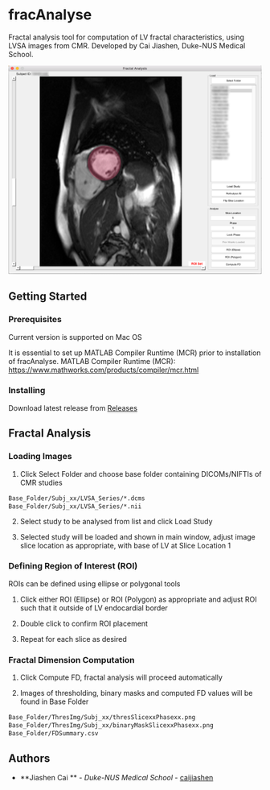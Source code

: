 # fracAnalyse

Fractal analysis tool for computation of LV fractal characteristics, using LVSA images from CMR. Developed by Cai Jiashen, Duke-NUS Medical School.

![Overview](images/1.png)

## Getting Started

### Prerequisites

Current version is supported on Mac OS

It is essential to set up MATLAB Compiler Runtime (MCR) prior to installation of fracAnalyse.
MATLAB Compiler Runtime (MCR): https://www.mathworks.com/products/compiler/mcr.html

### Installing

Download latest release from [Releases](https://github.com/caijiashen/fracAnalyse/releases)

## Fractal Analysis

### Loading Images

1. Click Select Folder and choose base folder containing DICOMs/NIFTIs of CMR studies

```
Base_Folder/Subj_xx/LVSA_Series/*.dcms
Base_Folder/Subj_xx/LVSA_Series/*.nii
```

2. Select study to be analysed from list and click Load Study

3. Selected study will be loaded and shown in main window, adjust image slice location as appropriate, with base of LV at Slice Location 1

### Defining Region of Interest (ROI)

ROIs can be defined using ellipse or polygonal tools

1. Click either ROI (Ellipse) or ROI (Polygon) as appropriate and adjust ROI such that it outside of LV endocardial border 

2. Double click to confirm ROI placement

3. Repeat for each slice as desired

### Fractal Dimension Computation

1. Click Compute FD, fractal analysis will proceed automatically

2. Images of thresholding, binary masks and computed FD values will be found in Base Folder

```
Base_Folder/ThresImg/Subj_xx/thresSlicexxPhasexx.png
Base_Folder/ThresImg/Subj_xx/binaryMaskSlicexxPhasexx.png
Base_Folder/FDSummary.csv
```

## Authors

* **Jiashen Cai ** - *Duke-NUS Medical School* - [caijiashen](https://github.com/caijiashen)
